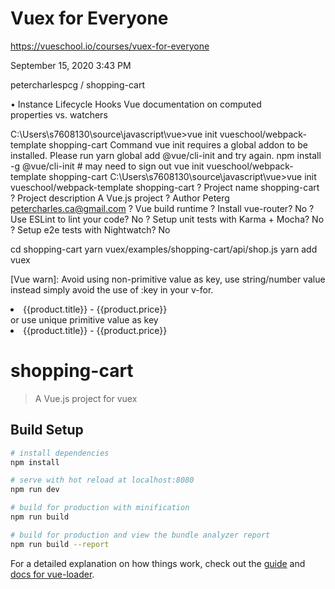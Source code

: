 # Vuex for Everyone
https://vueschool.io/courses/vuex-for-everyone

September 15, 2020
3:43 PM

petercharlespcg / shopping-cart

• Instance Lifecycle Hooks
Vue documentation on computed properties vs. watchers



C:\Users\s7608130\source\javascript\vue>vue init vueschool/webpack-template shopping-cart
  Command vue init requires a global addon to be installed.
  Please run yarn global add @vue/cli-init and try again.
npm install -g @vue/cli-init # may need to sign out 
vue init vueschool/webpack-template shopping-cart
C:\Users\s7608130\source\javascript\vue>vue init vueschool/webpack-template shopping-cart
? Project name shopping-cart
? Project description A Vue.js project
? Author Peterg <petercharles.ca@gmail.com>
? Vue build runtime
? Install vue-router? No
? Use ESLint to lint your code? No
? Setup unit tests with Karma + Mocha? No
? Setup e2e tests with Nightwatch? No

cd shopping-cart
yarn
vuex/examples/shopping-cart/api/shop.js
yarn add vuex

[Vue warn]: Avoid using non-primitive value as key, use string/number value instead
simply avoid the use of :key in your v-for.
      <li v-for="product in products">{{product.title}} - {{product.price}}</li>
or use unique primitive value as key
      <li v-for="(product, idx) in products" v-bind:key="idx">{{product.title}} - {{product.price}}</li>

# shopping-cart

> A Vue.js project for vuex

## Build Setup

``` bash
# install dependencies
npm install

# serve with hot reload at localhost:8080
npm run dev

# build for production with minification
npm run build

# build for production and view the bundle analyzer report
npm run build --report
```

For a detailed explanation on how things work, check out the [guide](http://vuejs-templates.github.io/webpack/) and [docs for vue-loader](http://vuejs.github.io/vue-loader).
